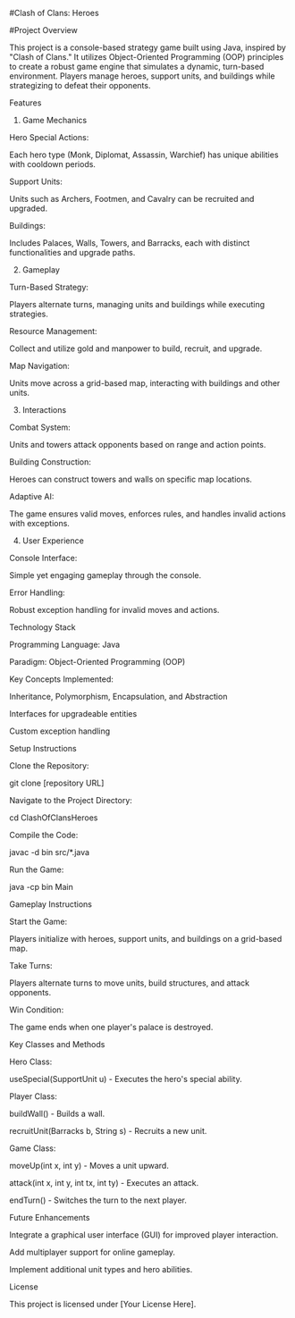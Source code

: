 #Clash of Clans: Heroes

#Project Overview

This project is a console-based strategy game built using Java, inspired by "Clash of Clans." It utilizes Object-Oriented Programming (OOP) principles to create a robust game engine that simulates a dynamic, turn-based environment. Players manage heroes, support units, and buildings while strategizing to defeat their opponents.

Features

1. Game Mechanics

Hero Special Actions:

Each hero type (Monk, Diplomat, Assassin, Warchief) has unique abilities with cooldown periods.

Support Units:

Units such as Archers, Footmen, and Cavalry can be recruited and upgraded.

Buildings:

Includes Palaces, Walls, Towers, and Barracks, each with distinct functionalities and upgrade paths.

2. Gameplay

Turn-Based Strategy:

Players alternate turns, managing units and buildings while executing strategies.

Resource Management:

Collect and utilize gold and manpower to build, recruit, and upgrade.

Map Navigation:

Units move across a grid-based map, interacting with buildings and other units.

3. Interactions

Combat System:

Units and towers attack opponents based on range and action points.

Building Construction:

Heroes can construct towers and walls on specific map locations.

Adaptive AI:

The game ensures valid moves, enforces rules, and handles invalid actions with exceptions.

4. User Experience

Console Interface:

Simple yet engaging gameplay through the console.

Error Handling:

Robust exception handling for invalid moves and actions.

Technology Stack

Programming Language: Java

Paradigm: Object-Oriented Programming (OOP)

Key Concepts Implemented:

Inheritance, Polymorphism, Encapsulation, and Abstraction

Interfaces for upgradeable entities

Custom exception handling

Setup Instructions

Clone the Repository:

git clone [repository URL]

Navigate to the Project Directory:

cd ClashOfClansHeroes

Compile the Code:

javac -d bin src/*.java

Run the Game:

java -cp bin Main

Gameplay Instructions

Start the Game:

Players initialize with heroes, support units, and buildings on a grid-based map.

Take Turns:

Players alternate turns to move units, build structures, and attack opponents.

Win Condition:

The game ends when one player's palace is destroyed.

Key Classes and Methods

Hero Class:

useSpecial(SupportUnit u) - Executes the hero's special ability.

Player Class:

buildWall() - Builds a wall.

recruitUnit(Barracks b, String s) - Recruits a new unit.

Game Class:

moveUp(int x, int y) - Moves a unit upward.

attack(int x, int y, int tx, int ty) - Executes an attack.

endTurn() - Switches the turn to the next player.

Future Enhancements

Integrate a graphical user interface (GUI) for improved player interaction.

Add multiplayer support for online gameplay.

Implement additional unit types and hero abilities.

License

This project is licensed under [Your License Here].

